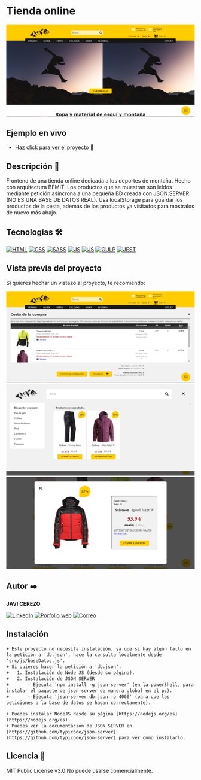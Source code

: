 # Tienda online
![Imagen del proyecto](https://raw.githubusercontent.com/javicerezo/tienda-online/master/src/assets/img/online.png)

## Ejemplo en vivo
- [Haz click para ver el proyecto](https://javicerezo.github.io/tienda-online/) 🚀

## Descripción 📑
Frontend de una tienda online dedicada a los deportes de montaña. Hecho con arquitectura BEMIT. Los productos que se muestran son leídos mediante petición asíncrona a una pequeña BD creada con JSON.SERVER (NO ES UNA BASE DE DATOS REAL). Usa localStorage para guardar los productos de la cesta, además de los productos ya visitados para mostralos de nuevo más abajo. 

## Tecnologías 🛠
<!-- Iconos de https://github.com/alexandresanlim/Badges4-README.md-Profile -->
[![HTML](https://img.shields.io/badge/HTML5-E34F26?style=for-the-badge&logo=html5&logoColor=white)](https://es.wikipedia.org/wiki/HTML5)
[![CSS](https://img.shields.io/badge/CSS3-1572B6?style=for-the-badge&logo=css3&logoColor=white)](https://es.wikipedia.org/wiki/CSS)
[![SASS](https://img.shields.io/badge/Sass-CC6699?style=for-the-badge&logo=sass&logoColor=white)](https://es.wikipedia.org/wiki/Sass)
[![JS](https://img.shields.io/badge/JavaScript-F7DF1E?style=for-the-badge&logo=javascript&logoColor=black)](https://es.wikipedia.org/wiki/JavaScript)
[![JS](https://img.shields.io/badge/JSS-F7DF1E?style=for-the-badge&logo=JSS&logoColor=white)](https://es.wikipedia.org/wiki/JavaScript)
[![GULP](https://img.shields.io/badge/Gulp-CF4647?style=for-the-badge&logo=gulp&logoColor=white)](https://es.wikipedia.org/wiki/Gulp)
[![JEST](https://img.shields.io/badge/Jest-C21325?style=for-the-badge&logo=jest&logoColor=white)](https://en.wikipedia.org/wiki/Jest_(framework))

## Vista previa del proyecto
Si quieres hechar un vistazo al proyecto, te recomiendo:

![Captura del proyecto](https://raw.githubusercontent.com/javicerezo/tienda-online/master/src/assets/img/online-2.png)
![Captura del proyecto](https://raw.githubusercontent.com/javicerezo/tienda-online/master/src/assets/img/online-3.png)
![Captura del proyecto](https://raw.githubusercontent.com/javicerezo/tienda-online/master/src/assets/img/online-4.png)

## Autor ✒️
**JAVI CEREZO**

[![LinkedIn](https://img.shields.io/badge/LinkedIn-0077B5?style=for-the-badge&logo=linkedin&logoColor=white)](https://www.linkedin.com/in/javicerezo/)
[![Porfolio web](https://img.shields.io/badge/website-000000?style=for-the-badge&logo=About.me&logoColor=white)](https://javicerezo.netlify.app/)
[![Correo](https://img.shields.io/badge/Gmail-D14836?style=for-the-badge&logo=gmail&logoColor=white)](<mailto:jc.webmob@gmail.com>)

## Instalación
```
+ Este proyecto no necesita instalación, ya que si hay algún fallo en la petición a 'db.json', hace la consulta localmente desde 'src/js/baseDatos.js'.
+ Si quieres hacer la petición a 'db.json':
+   1. Instalación de Node JS (desde su página).
+   2. Instalación de JSON SERVER 
+       - Ejecuta 'npm install -g json-server' (en la powerShell, para instalar el paquete de json-server de manera global en el pc).
+       - Ejecuta 'json-server db.json -p 4000' (para que las peticiones a la base de datos se hagan correctamente).
```

```
+ Puedes instalar NodeJS desde su página [https://nodejs.org/es](https://nodejs.org/es).
+ Puedes ver la documentación de JSON SERVER en [https://github.com/typicode/json-server](https://github.com/typicode/json-server) para ver como instalarlo.
```

## Licencia 📄
MIT Public License v3.0
No puede usarse comencialmente.